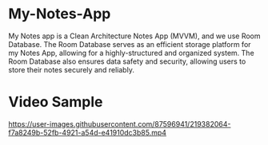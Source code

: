 # My-Notes-App
My Notes app is a Clean Architecture Notes App (MVVM), and we use Room Database.  The Room Database serves as an efficient storage platform for my Notes App, allowing for a highly-structured and organized system.   The Room Database also ensures data safety and security, allowing users to store their notes securely and reliably.


# Video Sample

https://user-images.githubusercontent.com/87596941/219382064-f7a8249b-52fb-4921-a54d-e41910dc3b85.mp4

